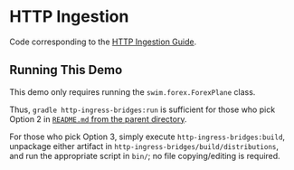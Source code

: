 # HTTP Ingestion

Code corresponding to the [HTTP Ingestion Guide](/FIXME).

## Running This Demo

This demo only requires running the `swim.forex.ForexPlane` class.

Thus, `gradle http-ingress-bridges:run` is sufficient for those who pick Option 2 in [`README.md` from the parent directory](../README.md).

For those who pick Option 3, simply execute `http-ingress-bridges:build`, unpackage either artifact in `http-ingress-bridges/build/distributions`, and run the appropriate script in `bin/`; no file copying/editing is required.
